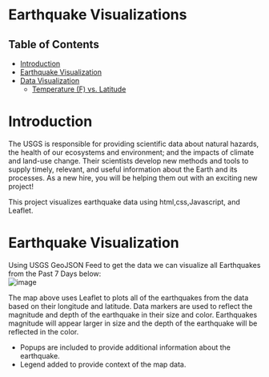 # Earthquake Visualizations

## Table of Contents
  * [Introduction](#introduction)
  * [Earthquake Visualization](#earthquake)
  * [Data Visualization](#data-visualization)
    * [Temperature (F) vs. Latitude](#temp)
    

# <a name="introduction">Introduction</a>
The USGS is responsible for providing scientific data about natural hazards, the health of our ecosystems and environment; and the impacts of climate and land-use change. Their scientists develop new methods and tools to supply timely, relevant, and useful information about the Earth and its processes. As a new hire, you will be helping them out with an exciting new project!

This project visualizes earthquake data using html,css,Javascript, and Leaflet.

# <a name="earthquake">Earthquake Visualization</a>
Using USGS GeoJSON Feed to get the data we can visualize all Earthquakes from the Past 7 Days below:
<br>![image](https://user-images.githubusercontent.com/69221324/114102300-108a9a00-9895-11eb-9290-bb8218a98df3.png)


The map above uses Leaflet to plots all of the earthquakes from the data based on their longitude and latitude.
Data markers are used to reflect the magnitude and depth of the earthquake in their size and color. Earthquakes magnitude will appear larger in size and the depth of the earthquake will be reflected in the color.
- Popups are included to provide additional information about the earthquake.
- Legend added to provide context of the map data. 
